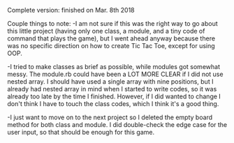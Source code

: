 Complete version: finished on Mar. 8th 2018

Couple things to note:
  -I am not sure if this was the right way to go about this little project (having only one class, a module, and a tiny code of command that plays the game), but I went ahead anyway because there was no specific direction on how to create Tic Tac Toe, except for using OOP.

  -I tried to make classes as brief as possible, while modules got somewhat messy. The module.rb could have been a LOT MORE CLEAR if I did not use nested array. I should have used a single array with nine positions, but I already had nested array in mind when I started to write codes, so it was already too late by the time I finished. However, if I did wanted to change I don't think I have to touch the class codes, which I think it's a good thing.

  -I just want to move on to the next project so I deleted the empty board method for both class and module. I did double-check the edge case for the user input, so that should be enough for this game.
 
